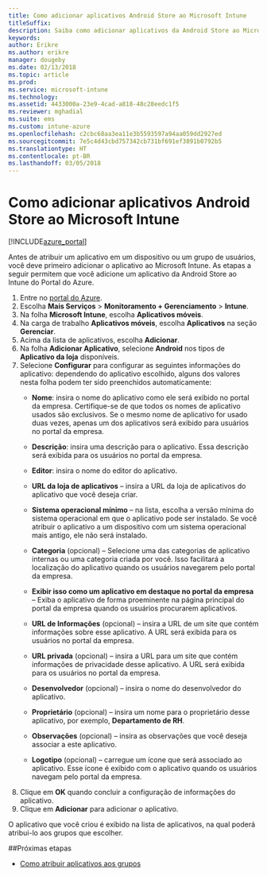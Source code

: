```yaml
---
title: Como adicionar aplicativos Android Store ao Microsoft Intune
titleSuffix: 
description: Saiba como adicionar aplicativos da Android Store ao Microsoft Intune.
keywords: 
author: Erikre
ms.author: erikre
manager: dougeby
ms.date: 02/13/2018
ms.topic: article
ms.prod: 
ms.service: microsoft-intune
ms.technology: 
ms.assetid: 4433000a-23e9-4cad-a818-48c28eedc1f5
ms.reviewer: mghadial
ms.suite: ems
ms.custom: intune-azure
ms.openlocfilehash: c2cbc68aa3ea11e3b5593597a94aa059dd2927ed
ms.sourcegitcommit: 7e5c4d43cbd757342cb731bf691ef3891b0792b5
ms.translationtype: HT
ms.contentlocale: pt-BR
ms.lasthandoff: 03/05/2018
---
```

# <a name="how-to-add-android-store-apps-to-microsoft-intune"></a>Como adicionar aplicativos Android Store ao Microsoft Intune

[!INCLUDE[azure_portal](./includes/azure_portal.md)]

Antes de atribuir um aplicativo em um dispositivo ou um grupo de usuários, você deve primeiro adicionar o aplicativo ao Microsoft Intune. As etapas a seguir permitem que você adicione um aplicativo da Android Store ao Intune do Portal do Azure.

1. Entre no [portal do Azure](https://portal.azure.com).
2. Escolha **Mais Serviços** > **Monitoramento + Gerenciamento** > **Intune**.
3. Na folha **Microsoft Intune**, escolha **Aplicativos móveis**.
4. Na carga de trabalho **Aplicativos móveis**, escolha **Aplicativos** na seção **Gerenciar**.
5. Acima da lista de aplicativos, escolha **Adicionar**.
6. Na folha **Adicionar Aplicativo**, selecione **Android** nos tipos de **Aplicativo da loja** disponíveis.
7. Selecione **Configurar** para configurar as seguintes informações do aplicativo: dependendo do aplicativo escolhido, alguns dos valores nesta folha podem ter sido preenchidos automaticamente:
    - **Nome**: insira o nome do aplicativo como ele será exibido no portal da empresa. Certifique-se de que todos os nomes de aplicativo usados são exclusivos. Se o mesmo nome de aplicativo for usado duas vezes, apenas um dos aplicativos será exibido para usuários no portal da empresa.
    - **Descrição**: insira uma descrição para o aplicativo. Essa descrição será exibida para os usuários no portal da empresa.
    - **Editor**: insira o nome do editor do aplicativo.
    - **URL da loja de aplicativos** – insira a URL da loja de aplicativos do aplicativo que você deseja criar.
    - **Sistema operacional mínimo** – na lista, escolha a versão mínima do sistema operacional em que o aplicativo pode ser instalado. Se você atribuir o aplicativo a um dispositivo com um sistema operacional mais antigo, ele não será instalado.
    - **Categoria** (opcional) – Selecione uma das categorias de aplicativo internas ou uma categoria criada por você. Isso facilitará a localização do aplicativo quando os usuários navegarem pelo portal da empresa.

    - **Exibir isso como um aplicativo em destaque no portal da empresa** – Exiba o aplicativo de forma proeminente na página principal do portal da empresa quando os usuários procurarem aplicativos.
    - **URL de Informações** (opcional) – insira a URL de um site que contém informações sobre esse aplicativo. A URL será exibida para os usuários no portal da empresa.
    - **URL privada** (opcional) – insira a URL para um site que contém informações de privacidade desse aplicativo. A URL será exibida para os usuários no portal da empresa.
    - **Desenvolvedor** (opcional) – insira o nome do desenvolvedor do aplicativo.
    - **Proprietário** (opcional) – insira um nome para o proprietário desse aplicativo, por exemplo, **Departamento de RH**.
    - **Observações** (opcional) – insira as observações que você deseja associar a este aplicativo.
    - **Logotipo** (opcional) – carregue um ícone que será associado ao aplicativo. Esse ícone é exibido com o aplicativo quando os usuários navegam pelo portal da empresa.
8. Clique em **OK** quando concluir a configuração de informações do aplicativo.
9. Clique em **Adicionar** para adicionar o aplicativo.

O aplicativo que você criou é exibido na lista de aplicativos, na qual poderá atribuí-lo aos grupos que escolher. 

##<a name="next-steps"></a>Próximas etapas

- [Como atribuir aplicativos aos grupos](apps-deploy.md)